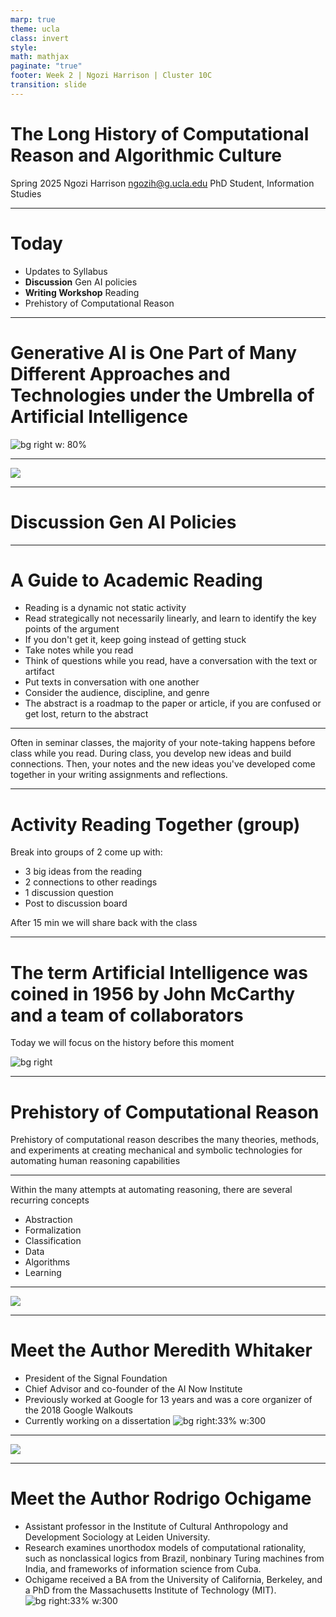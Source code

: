 ```yaml
---
marp: true
theme: ucla
class: invert
style: 
math: mathjax
paginate: "true"
footer: Week 2 | Ngozi Harrison | Cluster 10C
transition: slide
---
```



# The Long History of Computational Reason and Algorithmic Culture

Spring 2025
Ngozi Harrison 
ngozih@g.ucla.edu
PhD Student, Information Studies

---
# Today
- Updates to Syllabus
- **Discussion** Gen AI policies
- **Writing Workshop** Reading
- Prehistory of Computational Reason
<!--What is knowledge? What is reasoning
	- What is computational reason?
	- Key concepts of computational reason
	- Different Approaches to Algorithmic Mechanical Computation
	- al-Khwarizmi and the emergence of the algorithm
	- Leibniz the I Ching and the Calculus Ratiocinator
	- Babbage and Lovelace
	- Cybernetics and Alternative Visions for Technology-->

---
# Generative AI is One Part of Many Different Approaches and Technologies under the Umbrella of Artificial Intelligence

![bg right w: 80%](ngozi-presentations/images/Pasted%20image%2020250411091227.png)

---



[![](ngozi-presentations/images/Pasted%20image%2020250411090812.png)](https://hbr.org/2025/04/how-people-are-really-using-gen-ai-in-2025?ab=HP-hero-latest-2)

---

# Discussion Gen AI Policies

---
# A Guide to Academic Reading
- Reading is a dynamic not static activity
- Read strategically not necessarily linearly, and learn to identify the key points of the argument
- If you don't get it, keep going instead of getting stuck
- Take notes while you read
- Think of questions while you read, have a conversation with the text or artifact
- Put texts in conversation with one another
- Consider the audience, discipline, and genre
- The abstract is a roadmap to the paper or article, if you are confused or get lost, return to the abstract
---

Often in seminar classes, the majority of your note-taking happens before class while you read. During class, you develop new ideas and build connections. Then, your notes and the new ideas you've developed come together in your writing assignments and reflections.

---
# **Activity** Reading Together (group)
Break into groups of 2
come up with:
- 3 big ideas from the reading
- 2 connections to other readings
- 1 discussion question
- Post to discussion board

After 15 min we will share back with the class

---
# The term Artificial Intelligence was coined in 1956 by John McCarthy and a team of collaborators
Today we will focus on the history before this moment

![bg right](ngozi-presentations/images/Pasted%20image%2020250411092019.png)

---
# Prehistory of Computational Reason

Prehistory of computational reason describes the many theories, methods, and experiments at creating mechanical and symbolic technologies for automating human reasoning capabilities

---
Within the many attempts at automating reasoning, there are several recurring concepts
- Abstraction
- Formalization
- Classification
- Data
- Algorithms
- Learning

---
![](ngozi-presentations/images/Pasted%20image%2020250411091827.png)

---
# Meet the Author Meredith Whitaker
- President of the Signal Foundation
- Chief Advisor and co-founder of the AI Now Institute
- Previously worked at Google for 13 years and was a core organizer of the 2018 Google Walkouts
- Currently working on a dissertation
![bg right:33% w:300](ngozi-presentations/images/Pasted%20image%2020250411082356.png)

---

![](ngozi-presentations/images/Pasted%20image%2020250411082856.png)

---
# Meet the Author Rodrigo Ochigame
- Assistant professor in the Institute of Cultural Anthropology and Development Sociology at Leiden University.
- Research examines unorthodox models of computational rationality, such as nonclassical logics from Brazil, nonbinary Turing machines from India, and frameworks of information science from Cuba.
- Ochigame received a BA from the University of California, Berkeley, and a PhD from the Massachusetts Institute of Technology (MIT).
![bg right:33% w:300](ngozi-presentations/images/Pasted%20image%2020250411083216.png)